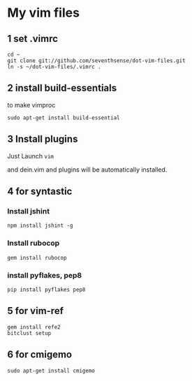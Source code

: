 # My vim files

## 1 set .vimrc

```
cd ~
git clone git://github.com/seventhsense/dot-vim-files.git
ln -s ~/dot-vim-files/.vimrc .
```

## 2 install build-essentials
to make vimproc

```
sudo apt-get install build-essential
```

## 3 Install plugins

Just Launch `vim` 

and dein.vim and plugins will be automatically installed.

## 4 for syntastic
### Install jshint

```
npm install jshint -g
```

### Install rubocop

```
gem install rubocop
```

### install pyflakes, pep8

```
pip install pyflakes pep8
```

## 5 for vim-ref

```
gem install refe2
bitclust setup
```

## 6 for cmigemo

```
sudo apt-get install cmigemo
```
